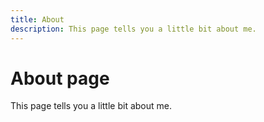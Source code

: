 ```yaml
---
title: About
description: This page tells you a little bit about me.
---
```

# About page

This page tells you a little bit about me.
